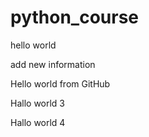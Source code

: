 # python_course
hello world

add new information

Hello world from GitHub

Hallo world 3

Hallo world 4
